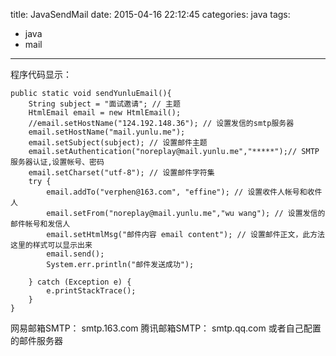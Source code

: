 title: JavaSendMail
date: 2015-04-16 22:12:45
categories: java
tags:
  - java
  - mail
---
程序代码显示：

	public static void sendYunluEmail(){
		String subject = "面试邀请"; // 主题
		HtmlEmail email = new HtmlEmail();
		//email.setHostName("124.192.148.36"); // 设置发信的smtp服务器
		email.setHostName("mail.yunlu.me");
		email.setSubject(subject); // 设置邮件主题
		email.setAuthentication("noreplay@mail.yunlu.me","*****");// SMTP服务器认证,设置帐号、密码
		email.setCharset("utf-8"); // 设置邮件字符集
		try {
			email.addTo("verphen@163.com", "effine"); // 设置收件人帐号和收件人
			email.setFrom("noreplay@mail.yunlu.me","wu wang"); // 设置发信的邮件帐号和发信人
			email.setHtmlMsg("邮件内容 email content"); // 设置邮件正文，此方法这里的样式可以显示出来
			email.send();
			System.err.println("邮件发送成功");
			
		} catch (Exception e) {
			e.printStackTrace();
		}
	}

网易邮箱SMTP： smtp.163.com
腾讯邮箱SMTP： smtp.qq.com
或者自己配置的邮件服务器